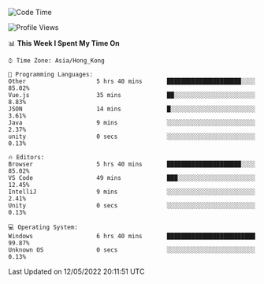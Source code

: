 <!--START_SECTION:waka-->
![Code Time](http://img.shields.io/badge/Code%20Time-7%20hrs%207%20mins-blue)

![Profile Views](http://img.shields.io/badge/Profile%20Views-460-blue)

📊 **This Week I Spent My Time On** 

```text
⌚︎ Time Zone: Asia/Hong_Kong

💬 Programming Languages: 
Other                    5 hrs 40 mins       █████████████████████░░░░   85.02% 
Vue.js                   35 mins             ██░░░░░░░░░░░░░░░░░░░░░░░   8.83% 
JSON                     14 mins             █░░░░░░░░░░░░░░░░░░░░░░░░   3.61% 
Java                     9 mins              ░░░░░░░░░░░░░░░░░░░░░░░░░   2.37% 
unity                    0 secs              ░░░░░░░░░░░░░░░░░░░░░░░░░   0.13%

🔥 Editors: 
Browser                  5 hrs 40 mins       █████████████████████░░░░   85.02% 
VS Code                  49 mins             ███░░░░░░░░░░░░░░░░░░░░░░   12.45% 
IntelliJ                 9 mins              ░░░░░░░░░░░░░░░░░░░░░░░░░   2.41% 
Unity                    0 secs              ░░░░░░░░░░░░░░░░░░░░░░░░░   0.13%

💻 Operating System: 
Windows                  6 hrs 40 mins       █████████████████████████   99.87% 
Unknown OS               0 secs              ░░░░░░░░░░░░░░░░░░░░░░░░░   0.13%

```


 Last Updated on 12/05/2022 20:11:51 UTC
<!--END_SECTION:waka-->
